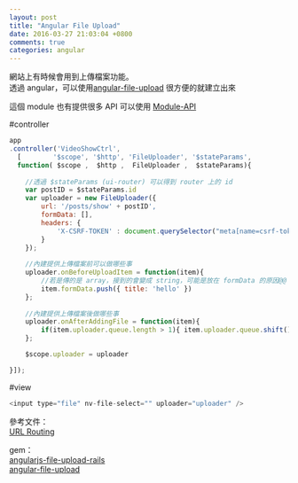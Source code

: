 ```yaml
---
layout: post
title: "Angular File Upload"
date: 2016-03-27 21:03:04 +0800
comments: true
categories: angular
---
```


網站上有時候會用到上傳檔案功能。  
透過 angular，可以使用[angular-file-upload](https://github.com/nervgh/angular-file-upload) 很方便的就建立出來

<!-- more -->  

這個 module 也有提供很多 API 可以使用 [Module-API](https://github.com/nervgh/angular-file-upload/wiki/Module-API)

#controller
```js
app
.controller('VideoShowCtrl',
  [        '$scope', '$http', 'FileUploader', '$stateParams',
  function( $scope ,  $http ,  FileUploader ,  $stateParams){
	
	//透過 $stateParams (ui-router) 可以得到 router 上的 id
	var postID = $stateParams.id     
	var uploader = new FileUploader({
        url: '/posts/show' + postID',
        formData: [],
        headers: {
            'X-CSRF-TOKEN' : document.querySelector("meta[name=csrf-token]").content
        }
    });
	
	//內建提供上傳檔案前可以做哪些事
    uploader.onBeforeUploadItem = function(item){
    	//若是傳的是 array，接到的會變成 string，可能是放在 formData 的原因@@
        item.formData.push({ title: 'hello' })
    };
	
	//內建提供上傳檔案後做哪些事
    uploader.onAfterAddingFile = function(item){
        if(item.uploader.queue.length > 1){ item.uploader.queue.shift() }
    };

    $scope.uploader = uploader

}]);

```

#view
```js
<input type="file" nv-file-select="" uploader="uploader" />
```

參考文件：  
[URL Routing](https://github.com/angular-ui/ui-router/wiki/URL-Routing)  

gem：  
[angularjs-file-upload-rails](https://github.com/Marthyn/angularjs-file-upload-rails)  
[angular-file-upload](https://github.com/nervgh/angular-file-upload)